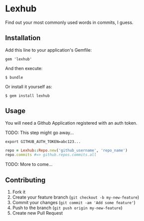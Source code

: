 # Lexhub

Find out your most commonly used words in commits, I guess.

## Installation

Add this line to your application's Gemfile:

    gem 'lexhub'

And then execute:

    $ bundle

Or install it yourself as:

    $ gem install lexhub

## Usage

You will need a Github Application registered with an auth token.

TODO: This step might go away...

```
export GITHUB_AUTH_TOKEN=abc123...
```

```ruby
repo = Lexhub::Repo.new('github_username', 'repo_name')
repo.commits #=> github.repos.commits.all
```

TODO: More to come...

## Contributing

1. Fork it
2. Create your feature branch (`git checkout -b my-new-feature`)
3. Commit your changes (`git commit -am 'Add some feature'`)
4. Push to the branch (`git push origin my-new-feature`)
5. Create new Pull Request
